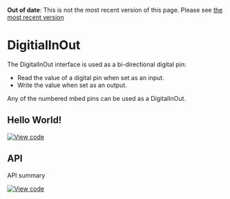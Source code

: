<span class="warnings">**Out of date**: This is not the most recent version of this page. Please see [the most recent version](https://os.mbed.com/docs/latest/reference/digitalinout.html)</span>
# DigitialInOut

The DigitalInOut interface is used as a bi-directional digital pin:

* Read the value of a digital pin when set as an input.
* Write the value when set as an output.

Any of the numbered mbed pins can be used as a DigitalInOut. 

## Hello World!

[![View code](https://www.mbed.com/embed/?url=https://developer.mbed.org/users/mbed_official/code/DigitalInOut_HelloWorld_Mbed/)](https://developer.mbed.org/users/mbed_official/code/DigitalInOut_HelloWorld_Mbed/file/tip/main.cpp) 

## API

API summary

[![View code](https://www.mbed.com/embed/?type=library)](https://docs.mbed.com/docs/mbed-os-api/en/mbed-os-5.1.0/api/classmbed_1_1DigitalInOut.html) 
